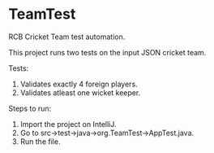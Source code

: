 # TeamTest
RCB Cricket Team test automation.

This project runs two tests on the input JSON cricket team.

Tests:
1. Validates exactly 4 foreign players.
2. Validates atleast one wicket keeper.


Steps to run:

1. Import the project on IntelliJ.
2. Go to src->test->java->org.TeamTest->AppTest.java.
3. Run the file.


